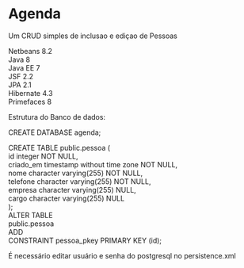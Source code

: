 # Agenda

Um CRUD simples de inclusao e ediçao de Pessoas

Netbeans 8.2 <br/>
Java 8 <br/>
Java EE 7 <br/>
JSF 2.2 <br/>
JPA 2.1 <br/>
Hibernate 4.3 <br/>
Primefaces 8 <br/>

Estrutura do Banco de dados:

CREATE DATABASE agenda;

CREATE TABLE public.pessoa ( <br/>
id integer NOT NULL, <br/>
criado_em timestamp without time zone NOT NULL, <br/>
nome character varying(255) NOT NULL, <br/>
telefone character varying(255) NOT NULL, <br/>
empresa character varying(255) NULL, <br/>
cargo character varying(255) NULL <br/>
); <br/>
ALTER TABLE <br/>
public.pessoa <br/>
ADD <br/>
CONSTRAINT pessoa_pkey PRIMARY KEY (id);

É necessário editar usuário e senha do postgresql no persistence.xml
